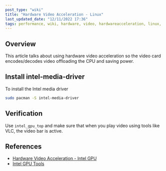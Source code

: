 ```yaml
---
post_type: "wiki" 
title: "Hardware Video Acceleration - Linux"
last_updated_date: "12/11/2022 17:36"
tags: performance, wiki, hardware, video, hardwareacceleration, linux, arch, manjaro
---
```


## Overview

This article talks about using hardware video acceleration so the video card encodes/decodes video offloading the CPU and saving power.  

## Install intel-media-driver

To install the Intel media driver

```bash
sudo pacman -S intel-media-driver
```

## Verification

Use `intel_gpu_top` and make sure that when you play video using  tools like VLC, the video bar is active. 

## References

- [Hardware Video Acceleration - Intel GPU](https://wiki.archlinux.org/title/Hardware_video_acceleration)
- [Intel GPU Tools](./intel-gpu-tools)
